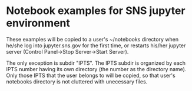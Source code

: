 # Notebook examples for SNS jupyter environment

These examples will be copied to a user's ~/notebooks directory
when he/she log into jupyter.sns.gov for the first time, 
or restarts his/her jupyter server (Control Panel->Stop Server->Start Server).

The only exception is subdir "IPTS".
The IPTS subdir is organized by each IPTS number having
its own directory (the number as the directory name).
Only those IPTS that the user belongs to will be copied,
so that user's notebooks directory is not cluttered
with unecessary files.
